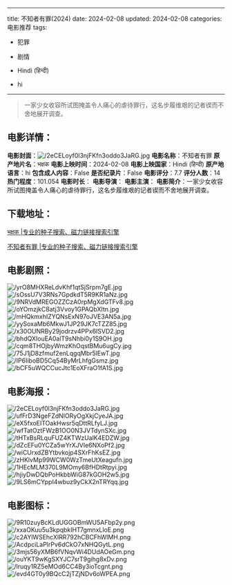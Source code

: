
---
title: 不知者有罪(2024)
date: 2024-02-08
updated: 2024-02-08
categories: 电影推荐
tags:
- 犯罪
- 剧情

- Hindi (हिन्दी)
- hi
---


> 一家少女收容所试图掩盖令人痛心的虐待罪行，这名步履维艰的记者锲而不舍地展开调查。

## **电影详情**：

**电影封面**：<img src="https://image.tmdb.org/t/p/w200/2eCELoyf0l3njFKfn3oddo3JaRG.jpg" alt="/2eCELoyf0l3njFKfn3oddo3JaRG.jpg" title="/2eCELoyf0l3njFKfn3oddo3JaRG.jpg">
**电影名称**：不知者有罪
**原产地片名**：भक्षक
**电影上映时间**：2024-02-08
**电影上映国家**：Hindi (हिन्दी)
**原产地语言**：hi
**包含成人内容**：False
**是否纪录片**：False
**电影评分**：7.7
**评分人数**：14
**热门程度**：101.054
**电影时长**：
**电影导演**：
**电影主演**：
**电影简介**：一家少女收容所试图掩盖令人痛心的虐待罪行，这名步履维艰的记者锲而不舍地展开调查。

## **下载地址**：
[भक्षक |专业的种子搜索、磁力链接搜索引擎](https://movie.amd794.com:2083/?search=%E0%A4%AD%E0%A4%95%E0%A5%8D%E0%A4%B7%E0%A4%95&ordering=&mode=match_phrase&page_size=10&page=1)

[不知者有罪 |专业的种子搜索、磁力链接搜索引擎](https://movie.amd794.com:2083/?search=%E4%B8%8D%E7%9F%A5%E8%80%85%E6%9C%89%E7%BD%AA&ordering=&mode=match_phrase&page_size=10&page=1)
 

## **电影剧照**：
<img src="https://image.tmdb.org/t/p/original/yrO8MHXReLdvKhf1qtSjSrpm7gE.jpg" alt="/yrO8MHXReLdvKhf1qtSjSrpm7gE.jpg" title="/yrO8MHXReLdvKhf1qtSjSrpm7gE.jpg"><img src="https://image.tmdb.org/t/p/original/sOssU7V3RNs7GpdkdT5R9KR1aNz.jpg" alt="/sOssU7V3RNs7GpdkdT5R9KR1aNz.jpg" title="/sOssU7V3RNs7GpdkdT5R9KR1aNz.jpg"><img src="https://image.tmdb.org/t/p/original/9NRVdMREGOZZCzA0rpMgXdGTFv8.jpg" alt="/9NRVdMREGOZZCzA0rpMgXdGTFv8.jpg" title="/9NRVdMREGOZZCzA0rpMgXdGTFv8.jpg"><img src="https://image.tmdb.org/t/p/original/oYOmzjkC8atj3Vvoy1GPAQbXItn.jpg" alt="/oYOmzjkC8atj3Vvoy1GPAQbXItn.jpg" title="/oYOmzjkC8atj3Vvoy1GPAQbXItn.jpg"><img src="https://image.tmdb.org/t/p/original/mHQkmxhIZYQNsExN97oJVE3AN5a.jpg" alt="/mHQkmxhIZYQNsExN97oJVE3AN5a.jpg" title="/mHQkmxhIZYQNsExN97oJVE3AN5a.jpg"><img src="https://image.tmdb.org/t/p/original/yySoxaMb6MkwJ1JP29JK7cTZZ85.jpg" alt="/yySoxaMb6MkwJ1JP29JK7cTZZ85.jpg" title="/yySoxaMb6MkwJ1JP29JK7cTZZ85.jpg"><img src="https://image.tmdb.org/t/p/original/x30OUNRBy29jodrzv4PPx6ISVD2.jpg" alt="/x30OUNRBy29jodrzv4PPx6ISVD2.jpg" title="/x30OUNRBy29jodrzv4PPx6ISVD2.jpg"><img src="https://image.tmdb.org/t/p/original/bhdQXIouEA0alT9sNhbi0y1S9OH.jpg" alt="/bhdQXIouEA0alT9sNhbi0y1S9OH.jpg" title="/bhdQXIouEA0alT9sNhbi0y1S9OH.jpg"><img src="https://image.tmdb.org/t/p/original/cqm8THOjbyWmzKhOqstBMu6ugCy.jpg" alt="/cqm8THOjbyWmzKhOqstBMu6ugCy.jpg" title="/cqm8THOjbyWmzKhOqstBMu6ugCy.jpg"><img src="https://image.tmdb.org/t/p/original/75J1jD8zfmuf2enLqgqMbr5lEwT.jpg" alt="/75J1jD8zfmuf2enLqgqMbr5lEwT.jpg" title="/75J1jD8zfmuf2enLqgqMbr5lEwT.jpg"><img src="https://image.tmdb.org/t/p/original/IP6IiboBD5Cq54ByMrLhfgGsmz.jpg" alt="/IP6IiboBD5Cq54ByMrLhfgGsmz.jpg" title="/IP6IiboBD5Cq54ByMrLhfgGsmz.jpg"><img src="https://image.tmdb.org/t/p/original/bCF5uWQCCucJtc1EoXFraO1fA1S.jpg" alt="/bCF5uWQCCucJtc1EoXFraO1fA1S.jpg" title="/bCF5uWQCCucJtc1EoXFraO1fA1S.jpg">

## **电影海报**：
<img src="https://image.tmdb.org/t/p/original/2eCELoyf0l3njFKfn3oddo3JaRG.jpg" alt="/2eCELoyf0l3njFKfn3oddo3JaRG.jpg" title="/2eCELoyf0l3njFKfn3oddo3JaRG.jpg"><img src="https://image.tmdb.org/t/p/original/ufFrD3NgeFZdNlORyOgXkjCyeJA.jpg" alt="/ufFrD3NgeFZdNlORyOgXkjCyeJA.jpg" title="/ufFrD3NgeFZdNlORyOgXkjCyeJA.jpg"><img src="https://image.tmdb.org/t/p/original/eX5fxoEITOakHwsr5qDttRLfyLJ.jpg" alt="/eX5fxoEITOakHwsr5qDttRLfyLJ.jpg" title="/eX5fxoEITOakHwsr5qDttRLfyLJ.jpg"><img src="https://image.tmdb.org/t/p/original/wfTatOztFWzB1OO0N3JVTdynSXc.jpg" alt="/wfTatOztFWzB1OO0N3JVTdynSXc.jpg" title="/wfTatOztFWzB1OO0N3JVTdynSXc.jpg"><img src="https://image.tmdb.org/t/p/original/tHTxBsRLquFUZ4KTWzUalK4EDZW.jpg" alt="/tHTxBsRLquFUZ4KTWzUalK4EDZW.jpg" title="/tHTxBsRLquFUZ4KTWzUalK4EDZW.jpg"><img src="https://image.tmdb.org/t/p/original/dZcEFu0YCZa5wYrXJVIe6NXoPf2.jpg" alt="/dZcEFu0YCZa5wYrXJVIe6NXoPf2.jpg" title="/dZcEFu0YCZa5wYrXJVIe6NXoPf2.jpg"><img src="https://image.tmdb.org/t/p/original/wiCUrxdZBYtbvkojp4SXrFhKsEZ.jpg" alt="/wiCUrxdZBYtbvkojp4SXrFhKsEZ.jpg" title="/wiCUrxdZBYtbvkojp4SXrFhKsEZ.jpg"><img src="https://image.tmdb.org/t/p/original/zHKlvMp99WCW0WzTmeUtXeagufn.jpg" alt="/zHKlvMp99WCW0WzTmeUtXeagufn.jpg" title="/zHKlvMp99WCW0WzTmeUtXeagufn.jpg"><img src="https://image.tmdb.org/t/p/original/1HEcMLM370L9MOmy6BfHDtRtpyi.jpg" alt="/1HEcMLM370L9MOmy6BfHDtRtpyi.jpg" title="/1HEcMLM370L9MOmy6BfHDtRtpyi.jpg"><img src="https://image.tmdb.org/t/p/original/hjiyDwDQbPoHkbbWiG87kGOH2w5.jpg" alt="/hjiyDwDQbPoHkbbWiG87kGOH2w5.jpg" title="/hjiyDwDQbPoHkbbWiG87kGOH2w5.jpg"><img src="https://image.tmdb.org/t/p/original/9LS6mCYppI4wbuz9yCkX2nTRYqq.jpg" alt="/9LS6mCYppI4wbuz9yCkX2nTRYqq.jpg" title="/9LS6mCYppI4wbuz9yCkX2nTRYqq.jpg">

## **电影图标**：
<img src="https://image.tmdb.org/t/p/original/9R10zuyBcKLdUGGOBmWU5AFbp2y.png" alt="/9R10zuyBcKLdUGGOBmWU5AFbp2y.png" title="/9R10zuyBcKLdUGGOBmWU5AFbp2y.png"><img src="https://image.tmdb.org/t/p/original/xxaOKuu5u3kpqbkIHT7gmnxLloE.png" alt="/xxaOKuu5u3kpqbkIHT7gmnxLloE.png" title="/xxaOKuu5u3kpqbkIHT7gmnxLloE.png"><img src="https://image.tmdb.org/t/p/original/c2AYlWSEhcXIRR792hCBCFhWlMH.png" alt="/c2AYlWSEhcXIRR792hCBCFhWlMH.png" title="/c2AYlWSEhcXIRR792hCBCFhWlMH.png"><img src="https://image.tmdb.org/t/p/original/AcdpciLaPlrPv6dCkO7xNHQGytL.png" alt="/AcdpciLaPlrPv6dCkO7xNHQGytL.png" title="/AcdpciLaPlrPv6dCkO7xNHQGytL.png"><img src="https://image.tmdb.org/t/p/original/3mjs56yXMB6fVNqvWi4DUdAOeGm.png" alt="/3mjs56yXMB6fVNqvWi4DUdAOeGm.png" title="/3mjs56yXMB6fVNqvWi4DUdAOeGm.png"><img src="https://image.tmdb.org/t/p/original/ouYKT9wKgSXYJC7srT9gihg8xDv.png" alt="/ouYKT9wKgSXYJC7srT9gihg8xDv.png" title="/ouYKT9wKgSXYJC7srT9gihg8xDv.png"><img src="https://image.tmdb.org/t/p/original/lruqy1RZ5eMOd6CC4By3ioTcgnt.png" alt="/lruqy1RZ5eMOd6CC4By3ioTcgnt.png" title="/lruqy1RZ5eMOd6CC4By3ioTcgnt.png"><img src="https://image.tmdb.org/t/p/original/evd4GT0y9BQcC2jTZjNDv6oWPEA.png" alt="/evd4GT0y9BQcC2jTZjNDv6oWPEA.png" title="/evd4GT0y9BQcC2jTZjNDv6oWPEA.png">
